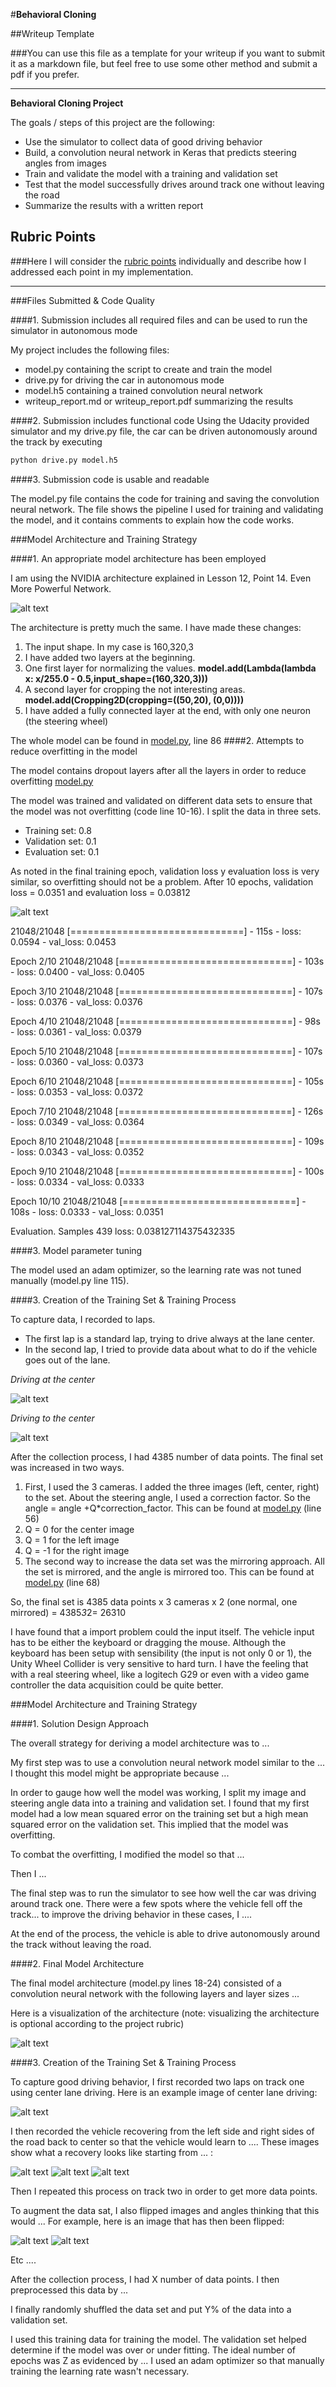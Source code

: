 #**Behavioral Cloning** 

##Writeup Template

###You can use this file as a template for your writeup if you want to submit it as a markdown file, but feel free to use some other method and submit a pdf if you prefer.

---

**Behavioral Cloning Project**

The goals / steps of this project are the following:
* Use the simulator to collect data of good driving behavior
* Build, a convolution neural network in Keras that predicts steering angles from images
* Train and validate the model with a training and validation set
* Test that the model successfully drives around track one without leaving the road
* Summarize the results with a written report


[//]: # (Image References)

[nvidia]: ./examples/nvidia_vehicle_control.png "Nvidia Architecture"
[model_mean]: ./examples/model_mean.png "Nvidia Architecture"
[driving_center]: ./examples/driving_center.jpg "Driving Center"
[driving_to_the_center]: ./examples/driving_to_center.jpg "Driving to center"
[image1]: ./examples/placeholder.png "Model Visualization"
[image2]: ./examples/placeholder.png "Grayscaling"
[image3]: ./examples/placeholder_small.png "Recovery Image"
[image4]: ./examples/placeholder_small.png "Recovery Image"
[image5]: ./examples/placeholder_small.png "Recovery Image"
[image6]: ./examples/placeholder_small.png "Normal Image"
[image7]: ./examples/placeholder_small.png "Flipped Image"

## Rubric Points
###Here I will consider the [rubric points](https://review.udacity.com/#!/rubrics/432/view) individually and describe how I addressed each point in my implementation.  

---
###Files Submitted & Code Quality

####1. Submission includes all required files and can be used to run the simulator in autonomous mode

My project includes the following files:
* model.py containing the script to create and train the model
* drive.py for driving the car in autonomous mode
* model.h5 containing a trained convolution neural network 
* writeup_report.md or writeup_report.pdf summarizing the results

####2. Submission includes functional code
Using the Udacity provided simulator and my drive.py file, the car can be driven autonomously around the track by executing 
```sh
python drive.py model.h5
```

####3. Submission code is usable and readable

The model.py file contains the code for training and saving the convolution neural network. The file shows the pipeline I used for training and validating the model, and it contains comments to explain how the code works.

###Model Architecture and Training Strategy

####1. An appropriate model architecture has been employed

I am using the NVIDIA architecture explained in Lesson 12, Point 14. Even More Powerful Network.

![alt text][nvidia]


The architecture is pretty much the same. I have made these changes:

1. The input shape. In my case is 160,320,3
2. I have added two layers at the beginning. 
 3. One first layer for normalizing the values. **model.add(Lambda(lambda x: x/255.0 - 0.5,input_shape=(160,320,3)))**
 4. A second layer for cropping the not interesting areas. **model.add(Cropping2D(cropping=((50,20), (0,0))))**
5. I have added a fully connected layer at the end, with only one neuron (the steering wheel)

The whole model can be found in [model.py](./model.py), line 86
####2. Attempts to reduce overfitting in the model

The model contains dropout layers after all the layers in order to reduce overfitting [model.py](./model.py)

The model was trained and validated on different data sets to ensure that the model was not overfitting (code line 10-16). I split the data in three sets. 

- Training set: 0.8
- Validation set: 0.1
- Evaluation set: 0.1

As noted in the final training epoch, validation loss y evaluation loss is very similar, so overfitting should not be a problem. After 10 epochs, validation loss = 0.0351 and evaluation loss =  0.03812

![alt text][model_mean]


21048/21048 [==============================] - 115s - loss: 0.0594 - val_loss: 0.0453

Epoch 2/10
21048/21048 [==============================] - 103s - loss: 0.0400 - val_loss: 0.0405

Epoch 3/10
21048/21048 [==============================] - 107s - loss: 0.0376 - val_loss: 0.0376

Epoch 4/10
21048/21048 [==============================] - 98s - loss: 0.0361 - val_loss: 0.0379

Epoch 5/10
21048/21048 [==============================] - 107s - loss: 0.0360 - val_loss: 0.0373

Epoch 6/10
21048/21048 [==============================] - 105s - loss: 0.0353 - val_loss: 0.0372

Epoch 7/10
21048/21048 [==============================] - 126s - loss: 0.0349 - val_loss: 0.0364

Epoch 8/10
21048/21048 [==============================] - 109s - loss: 0.0343 - val_loss: 0.0352

Epoch 9/10
21048/21048 [==============================] - 100s - loss: 0.0334 - val_loss: 0.0333

Epoch 10/10
21048/21048 [==============================] - 108s - loss: 0.0333 - val_loss: 0.0351

Evaluation. Samples 439
loss: 0.038127114375432335


####3. Model parameter tuning

The model used an adam optimizer, so the learning rate was not tuned manually (model.py line 115).

####3. Creation of the Training Set & Training Process

To capture data, I recorded to laps.

- The first lap is a standard lap, trying to drive always at the lane center.
- In the second lap, I tried to provide data about what to do if the vehicle goes out of the lane.

*Driving at the center*

![alt text][driving_center]

*Driving to the center*

![alt text][driving_to_the_center]


After the collection process, I had 4385 number of data points.
The final set was increased in two ways.

1. First, I used the 3 cameras. I added the three images (left, center, right) to the set. About the steering angle, I used a correction factor. So the angle = angle +Q*correction_factor. This can be found at [model.py](./model.py) (line 56)
  2. Q = 0 for the center image
  3. Q = 1 for the left image
  4. Q = -1 for the right image
5. The second way to increase the data set was the mirroring approach. All the set is mirrored, and the angle is mirrored too. This can be found at [model.py](./model.py) (line 68)

So, the final set is 4385 data points x 3 cameras x 2 (one normal, one mirrored) = 4385*3*2= 26310

I have found that a import problem could the input itself. The vehicle input has to be either the keyboard or dragging the mouse. Although the keyboard has been setup with sensibility (the input is not only 0 or 1), the Unity Wheel Collider is very sensitive to hard turn. I have the feeling that with a real steering wheel, like a logitech G29 or even with a video game controller the data acquisition could be quite better.


###Model Architecture and Training Strategy

####1. Solution Design Approach

The overall strategy for deriving a model architecture was to ...

My first step was to use a convolution neural network model similar to the ... I thought this model might be appropriate because ...

In order to gauge how well the model was working, I split my image and steering angle data into a training and validation set. I found that my first model had a low mean squared error on the training set but a high mean squared error on the validation set. This implied that the model was overfitting. 

To combat the overfitting, I modified the model so that ...

Then I ... 

The final step was to run the simulator to see how well the car was driving around track one. There were a few spots where the vehicle fell off the track... to improve the driving behavior in these cases, I ....

At the end of the process, the vehicle is able to drive autonomously around the track without leaving the road.

####2. Final Model Architecture

The final model architecture (model.py lines 18-24) consisted of a convolution neural network with the following layers and layer sizes ...

Here is a visualization of the architecture (note: visualizing the architecture is optional according to the project rubric)

![alt text][image1]

####3. Creation of the Training Set & Training Process

To capture good driving behavior, I first recorded two laps on track one using center lane driving. Here is an example image of center lane driving:

![alt text][image2]

I then recorded the vehicle recovering from the left side and right sides of the road back to center so that the vehicle would learn to .... These images show what a recovery looks like starting from ... :

![alt text][image3]
![alt text][image4]
![alt text][image5]

Then I repeated this process on track two in order to get more data points.

To augment the data sat, I also flipped images and angles thinking that this would ... For example, here is an image that has then been flipped:

![alt text][image6]
![alt text][image7]

Etc ....

After the collection process, I had X number of data points. I then preprocessed this data by ...


I finally randomly shuffled the data set and put Y% of the data into a validation set. 

I used this training data for training the model. The validation set helped determine if the model was over or under fitting. The ideal number of epochs was Z as evidenced by ... I used an adam optimizer so that manually training the learning rate wasn't necessary.
